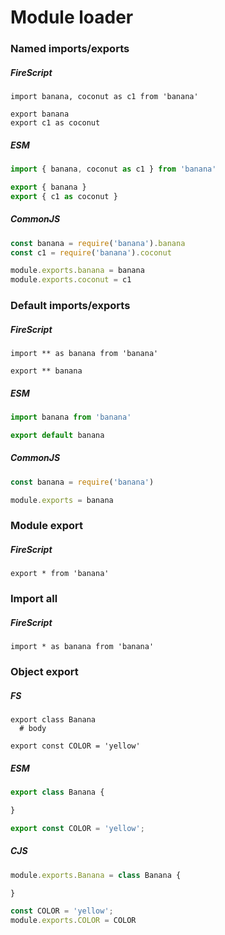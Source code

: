 Module loader
=============

### Named imports/exports

##### FireScript

```fire
import banana, coconut as c1 from 'banana'

export banana
export c1 as coconut
```

##### ESM

```js
import { banana, coconut as c1 } from 'banana'

export { banana }
export { c1 as coconut }
```

##### CommonJS

```js
const banana = require('banana').banana
const c1 = require('banana').coconut

module.exports.banana = banana
module.exports.coconut = c1
```

### Default imports/exports

##### FireScript

```fire
import ** as banana from 'banana'

export ** banana
```

##### ESM

```js
import banana from 'banana'

export default banana
```

##### CommonJS

```js
const banana = require('banana')

module.exports = banana
```

### Module export

##### FireScript

```fire
export * from 'banana'
```

### Import all

##### FireScript

```fire
import * as banana from 'banana'
```


### Object export

##### FS

```fire
export class Banana
  # body

export const COLOR = 'yellow'
```

##### ESM

```js
export class Banana {

}

export const COLOR = 'yellow';
```

##### CJS

```js
module.exports.Banana = class Banana {

}

const COLOR = 'yellow';
module.exports.COLOR = COLOR
```
